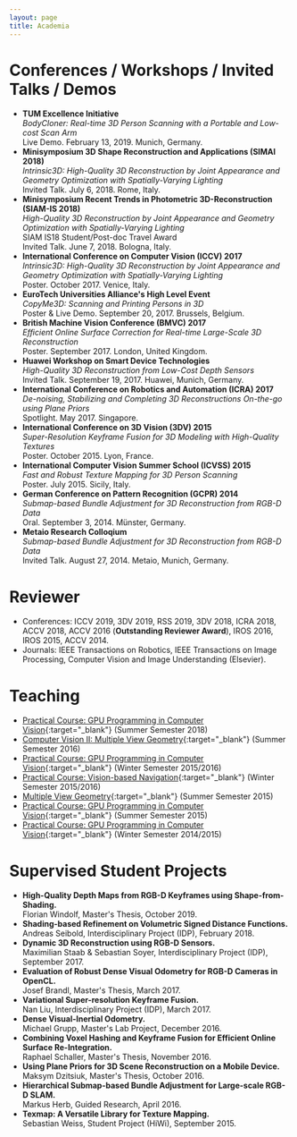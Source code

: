 ```yaml
---
layout: page
title: Academia
---
```


# Conferences / Workshops / Invited Talks / Demos

* **TUM Excellence Initiative**<br>
*BodyCloner: Real-time 3D Person Scanning with a Portable and Low-cost Scan Arm*<br>
Live Demo. February 13, 2019. Munich, Germany.
* **Minisymposium 3D Shape Reconstruction and Applications (SIMAI 2018)**<br>
*Intrinsic3D: High-Quality 3D Reconstruction by Joint Appearance and Geometry Optimization with Spatially-Varying Lighting*<br>
Invited Talk. July 6, 2018. Rome, Italy.
* **Minisymposium Recent Trends in Photometric 3D-Reconstruction (SIAM-IS 2018)**<br>
*High-Quality 3D Reconstruction by Joint Appearance and Geometry Optimization with Spatially-Varying Lighting*<br>
SIAM IS18 Student/Post-doc Travel Award<br>
Invited Talk. June 7, 2018. Bologna, Italy.
* **International Conference on Computer Vision (ICCV) 2017**<br>
*Intrinsic3D: High-Quality 3D Reconstruction by Joint Appearance and Geometry Optimization with Spatially-Varying Lighting*<br>
Poster. October 2017. Venice, Italy.
* **EuroTech Universities Alliance's High Level Event**<br>
*CopyMe3D: Scanning and Printing Persons in 3D*<br>
Poster & Live Demo. September 20, 2017. Brussels, Belgium.
* **British Machine Vision Conference (BMVC) 2017**<br>
*Efficient Online Surface Correction for Real-time Large-Scale 3D Reconstruction*<br>
Poster. September 2017. London, United Kingdom.
* **Huawei Workshop on Smart Device Technologies**<br>
*High-Quality 3D Reconstruction from Low-Cost Depth Sensors*<br>
Invited Talk. September 19, 2017. Huawei, Munich, Germany.
* **International Conference on Robotics and Automation (ICRA) 2017**<br>
*De-noising, Stabilizing and Completing 3D Reconstructions On-the-go using Plane Priors*<br>
Spotlight. May 2017. Singapore.
* **International Conference on 3D Vision (3DV) 2015**<br>
*Super-Resolution Keyframe Fusion for 3D Modeling with High-Quality Textures*<br>
Poster. October 2015. Lyon, France.
* **International Computer Vision Summer School (ICVSS) 2015**<br>
*Fast and Robust Texture Mapping for 3D Person Scanning*<br>
Poster. July 2015. Sicily, Italy.
* **German Conference on Pattern Recognition (GCPR) 2014**<br>
*Submap-based Bundle Adjustment for 3D Reconstruction from RGB-D Data*<br>
Oral. September 3, 2014. Münster, Germany.
* **Metaio Research Colloqium**<br>
*Submap-based Bundle Adjustment for 3D Reconstruction from RGB-D Data*<br> 
Invited Talk. August 27, 2014. Metaio, Munich, Germany.

# Reviewer

* Conferences: ICCV 2019, 3DV 2019, RSS 2019, 3DV 2018, ICRA 2018, ACCV 2018, ACCV 2016 (**Outstanding Reviewer Award**), IROS 2016, IROS 2015, ACCV 2014.
* Journals: IEEE Transactions on Robotics, IEEE Transactions on Image Processing, Computer Vision and Image Understanding (Elsevier).

# Teaching

* [Practical Course: GPU Programming in Computer Vision](https://vision.in.tum.de/teaching/ss2018/gpucourse_ss2018){:target="_blank"} (Summer Semester 2018)
* [Computer Vision II: Multiple View Geometry](https://vision.in.tum.de/teaching/ss2016/mvg2016){:target="_blank"} (Summer Semester 2016)
* [Practical Course: GPU Programming in Computer Vision](https://vision.in.tum.de/teaching/ws2015/gpucourse_ws2015){:target="_blank"} (Winter Semester 2015/2016)
* [Practical Course: Vision-based Navigation](https://vision.in.tum.de/teaching/ws2015/visnav_ws2015){:target="_blank"} (Winter Semester 2015/2016)
* [Multiple View Geometry](https://vision.in.tum.de/teaching/ss2015/mvg2015){:target="_blank"} (Summer Semester 2015)
* [Practical Course: GPU Programming in Computer Vision](https://vision.in.tum.de/teaching/ss2015/gpucourse_ss2015){:target="_blank"} (Summer Semester 2015)
* [Practical Course: GPU Programming in Computer Vision](https://vision.in.tum.de/teaching/ws2014/gpucourse_ws2014){:target="_blank"} (Winter Semester 2014/2015)

# Supervised Student Projects

* **High-Quality Depth Maps from RGB-D Keyframes using Shape-from-Shading.**<br>Florian Windolf, Master's Thesis, October 2019.
* **Shading-based Refinement on Volumetric Signed Distance Functions.**<br>Andreas Seibold, Interdisciplinary Project (IDP), February 2018.
* **Dynamic 3D Reconstruction using RGB-D Sensors.**<br>Maximilian Staab & Sebastian Soyer, Interdisciplinary Project (IDP), September 2017.
* **Evaluation of Robust Dense Visual Odometry for RGB-D Cameras in OpenCL.**<br>Josef Brandl, Master's Thesis, March 2017.
* **Variational Super-resolution Keyframe Fusion.**<br>Nan Liu, Interdisciplinary Project (IDP), March 2017.
* **Dense Visual-Inertial Odometry.**<br>Michael Grupp, Master's Lab Project, December 2016.
* **Combining Voxel Hashing and Keyframe Fusion for Efficient Online Surface Re-Integration.**<br>Raphael Schaller, Master's Thesis, November 2016.
* **Using Plane Priors for 3D Scene Reconstruction on a Mobile Device.**<br>Maksym Dzitsiuk, Master's Thesis, October 2016.
* **Hierarchical Submap-based Bundle Adjustment for Large-scale RGB-D SLAM.**<br>Markus Herb, Guided Research, April 2016.
* **Texmap: A Versatile Library for Texture Mapping.**<br>Sebastian Weiss, Student Project (HiWi), September 2015.

